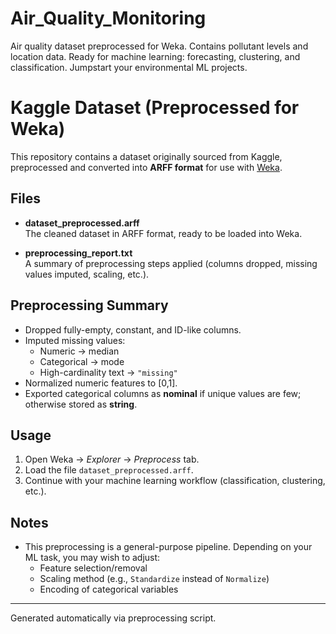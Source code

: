 # Air_Quality_Monitoring
Air quality dataset preprocessed for Weka. Contains pollutant levels and location data. Ready for machine learning: forecasting, clustering, and classification. Jumpstart your environmental ML projects.
# Kaggle Dataset (Preprocessed for Weka)

This repository contains a dataset originally sourced from Kaggle, preprocessed and converted into **ARFF format** for use with [Weka](https://www.cs.waikato.ac.nz/ml/weka/).

## Files

- **dataset_preprocessed.arff**  
  The cleaned dataset in ARFF format, ready to be loaded into Weka.

- **preprocessing_report.txt**  
  A summary of preprocessing steps applied (columns dropped, missing values imputed, scaling, etc.).

## Preprocessing Summary

- Dropped fully-empty, constant, and ID-like columns.  
- Imputed missing values:  
  - Numeric → median  
  - Categorical → mode  
  - High-cardinality text → `"missing"`  
- Normalized numeric features to [0,1].  
- Exported categorical columns as **nominal** if unique values are few; otherwise stored as **string**.

## Usage

1. Open Weka → *Explorer* → *Preprocess* tab.  
2. Load the file `dataset_preprocessed.arff`.  
3. Continue with your machine learning workflow (classification, clustering, etc.).

## Notes
- This preprocessing is a general-purpose pipeline. Depending on your ML task, you may wish to adjust:  
  - Feature selection/removal  
  - Scaling method (e.g., `Standardize` instead of `Normalize`)  
  - Encoding of categorical variables  

---

Generated automatically via preprocessing script.
